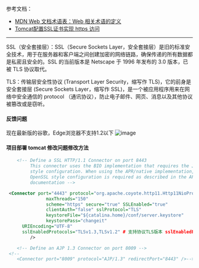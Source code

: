 参考文档：

- [MDN Web 文档术语表：Web 相关术语的定义](https://developer.mozilla.org/zh-CN/docs/Glossary/SSL)
- [Tomcat配置SSL证书实现 https 访问](https://zhuanlan.zhihu.com/p/108774894)

---

SSL（安全套接层）：SSL（Secure Sockets Layer，安全套接层）是旧的标准安全技术，用于在服务器和客户端之间创建加密的网络链路，确保传递的所有数据都是私密且安全的。SSL 的当前版本是 Netscape 于 1996 年发布的 3.0 版本，已被 TLS 协议取代。

TLS：传输层安全性协议 (Transport Layer Security，缩写作 TLS)，它的前身是安全套接层 (Secure Sockets Layer，缩写作 SSL)，是一个被应用程序用来在网络中安全通信的 protocol （通讯协议），防止电子邮件、网页、消息以及其他协议被篡改或是窃听。

#### 反馈问题

现在最新版的谷歌，Edge浏览器不支持1.2以下
![image](https://img2022.cnblogs.com/blog/2402369/202202/2402369-20220215190900202-2014380958.png)

#### 项目部署 tomcat 修改问题修改方法

```xml
    <!-- Define a SSL HTTP/1.1 Connector on port 8443
         This connector uses the BIO implementation that requires the JSSE
         style configuration. When using the APR/native implementation, the
         OpenSSL style configuration is required as described in the APR/native
         documentation -->

 <Connector port="4443" protocol="org.apache.coyote.http11.Http11NioProtocol"
               maxThreads="150"
               scheme="https" secure="true" SSLEnabled="true"
               clientAuth="false" sslProtocol="TLS"
               keystoreFile="${catalina.home}/conf/server.keystore"
               keystorePass="changeit"
      URIEncoding="UTF-8"
      sslEnabledProtocols="TLSv1.3,TLSv1.2" # 支持协议TLS版本 sslEnabledProtocols="TLSv1.3,TLSv1.2"
         />

    <!-- Define an AJP 1.3 Connector on port 8009 -->
 <!--
    <Connector port="8009" protocol="AJP/1.3" redirectPort="8443" />-->
```
